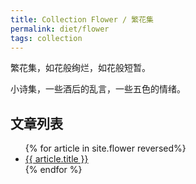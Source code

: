 ```yaml
---
title: Collection Flower / 繁花集
permalink: diet/flower
tags: collection
---
```


繁花集，如花般绚烂，如花般短暂。

小诗集，一些酒后的乱言，一些五色的情绪。

## 文章列表

<ul>
{% for article in site.flower reversed%}
<li>
<a href="{{article.url}}">
    {{ article.title }}
</a>
</li>
{% endfor %}
</ul>